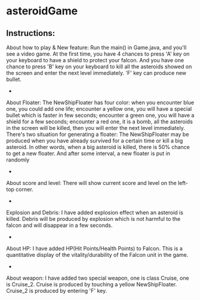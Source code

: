 # asteroidGame
Instructions:
-
About how to play & New feature:
Run the main() in Game.java, and you'll see a video game. At the first time, you have 4 chances to press 'A' key on your
keyboard to have a shield to protect your falcon. And you have one chance to press 'B' key on your keyboard to kill all
the asteroids showed on the screen and enter the next level immediately. 'F' key can produce new bullet.

-
About Floater:
The NewShipFloater has four color: when you encounter blue one, you could add one life; encounter a yellow one, you will
have a special bullet which is faster in few seconds; encounter a green one, you will have a shield for a few seconds;
encounter a red one, it is a bomb, all the asteroids in the screen will be killed, then you will enter the next level
immediately.
There's two situation for generating a floater: The NewShipFloater may be produced when you have already survived for
a certain time or kill a big asteroid. In other words, when a big asteroid is killed, there is 50% chance to get a new
floater. And after some interval, a new floater is put in randomly

-
About score and level:
There will show current score and level on the left-top corner.

-
Explosion and Debris:
I have added explosion effect when an asteroid is killed. Debris will be produced by explosion which is not harmful to
the falcon and will disappear in a few seconds.

-
About HP:
I have added HP(Hit Points/Health Points) to Falcon. This is a quantitative display of the vitality/durability of the
Falcon unit in the game.

-
About weapon:
I have added two special weapon, one is class Cruise, one is Cruise_2. Cruise is produced by touching a yellow
NewShipFloater. Cruise_2 is produced by entering 'F' key.
